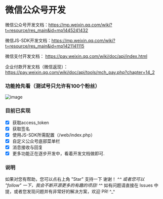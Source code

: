 # 微信公众号开发

微信公众号开发文档：https://mp.weixin.qq.com/wiki?t=resource/res_main&id=mp1445241432

微信JS-SDK开发文档：https://mp.weixin.qq.com/wiki?t=resource/res_main&id=mp1421141115

微信支付开发文档：  https://pay.weixin.qq.com/wiki/doc/api/index.html

企业付款开发文档（微信返现）：https://pay.weixin.qq.com/wiki/doc/api/tools/mch_pay.php?chapter=14_2

### 功能抢先看（测试号只允许有100个粉丝）
![image](https://github.com/zymseo/wx-public/blob/master/qrcode.png)

### 目前已实现
- [x] 获取access_token
- [x] 获取签名
- [x] 使用JS-SDK所需配置（/web/index.php）
- [x] 自定义公众号底部菜单栏
- [x] 消息接收与回复
- [x] 更多功能正在逐步开发中，看着开发文档做即可.

### 说明
如果对您有帮助，您可以点右上角 "Star" 支持一下 谢谢！ ^_^
或者您可以 "follow" 一下，我会不断开源更多的有趣的项目! ^_^
如有问题请直接在 Issues 中提，或者您发现问题并有非常好的解决方案，欢迎 PR! ^_^